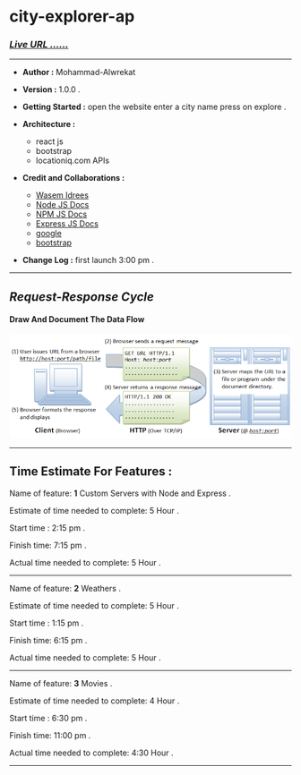 # city-explorer-ap

### ***[Live URL ......](https://city-explorers-api.herokuapp.com/start)***

---
* **Author :** Mohammad-Alwrekat

* **Version :** 1.0.0 .

* **Getting Started :** open the website enter a city name press on explore .

* **Architecture :** 
  * react js 
  * bootstrap 
  * locationiq.com APIs


* **Credit and Collaborations :** 
    * [Wasem Idrees](https://github.com/WasemIdres) 
    * [Node JS Docs](https://nodejs.org/en/)
    * [NPM JS Docs](https://docs.npmjs.com/)
    * [Express JS Docs](http://expressjs.com/en/4x/api.html)
    * [google](google.com)
    * [bootstrap](bootstrap.com)

* **Change Log :** first launch 3:00 pm .

---
## ***Request-Response Cycle***


#### **Draw And Document The Data Flow**

![a](./img/r-r-c.png)

---
## Time Estimate For Features :

Name of feature: **1** Custom Servers with Node and Express .

Estimate of time needed to complete: 5 Hour .

Start time : 2:15 pm .

Finish time: 7:15 pm . 

Actual time needed to complete: 5 Hour .

---
Name of feature: **2** Weathers .

Estimate of time needed to complete: 5 Hour .

Start time : 1:15 pm .

Finish time: 6:15 pm . 

Actual time needed to complete: 5 Hour .

---
Name of feature: **3** Movies .

Estimate of time needed to complete: 4 Hour .

Start time : 6:30 pm .

Finish time: 11:00 pm . 

Actual time needed to complete: 4:30 Hour .

---
